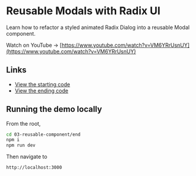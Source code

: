 # Reusable Modals with Radix UI

Learn how to refactor a styled animated Radix Dialog into a reusable Modal component.

Watch on YouTube → [https://www.youtube.com/watch?v=VM6YRrUsnUY](https://www.youtube.com/watch?v=VM6YRrUsnUY)

## Links

- [View the starting code](./begin/app/page.tsx)
- [View the ending code](./end/app/page.tsx)

## Running the demo locally

From the root,

```sh
cd 03-reusable-component/end
npm i
npm run dev
```

Then navigate to

```
http://localhost:3000
```

